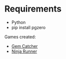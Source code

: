 # Requirements

- Python
- pip install pgzero

Games created:

<ul>
<li><a href="./Games/Gem Catcher">Gem Catcher</a></li>
<li><a href="./Games/Ninja Runner">Ninja Runner</a></li>
</ul>